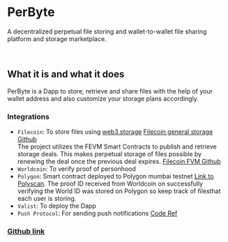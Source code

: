 # PerByte

A decentralized perpetual file storing and wallet-to-wallet file sharing platform and storage marketplace.

<br>

## What it is and what it does

PerByte is a Dapp to store, retrieve and share files with the help of your wallet address and also customize your storage plans accordingly.

### Integrations

- `Filecoin`: To store files using [web3.storage](https://web3.storage/)
  [Filecoin general storage Github](https://github.com/Akshit1311/PerByte/tree/main/apps/web/src/filecoin)<br>
  The project utilizes the FEVM Smart Contracts to publish and retrieve storage deals. This makes perpetual storage of files possible by renewing the deal once the previous deal expires.
  [Filecoin FVM Github](https://github.com/Akshit1311/PerByte/tree/main/packages/fevm/contracts)
- `Worldcoin`: To verify proof of personhood
- `Polygon`: Smart contract deployed to Polygon mumbai testnet [Link to Polyscan](https://polygonscan.com/address/0x85B6F665829932fAC2898bd2d2810ea3375C5f8E). The proof ID received from Worldcoin on successfully verifying the World ID was stored on Polygon so keep track of filesthat each user is storing.
- `Valist`: To deploy the Dapp
- `Push Protocol`: For sending push notifications [Code Ref](https://github.com/Akshit1311/PerByte/blob/main/apps/backend/sendNotif.ts)

### [Github link](https://github.com/Akshit1311/PerByte)
